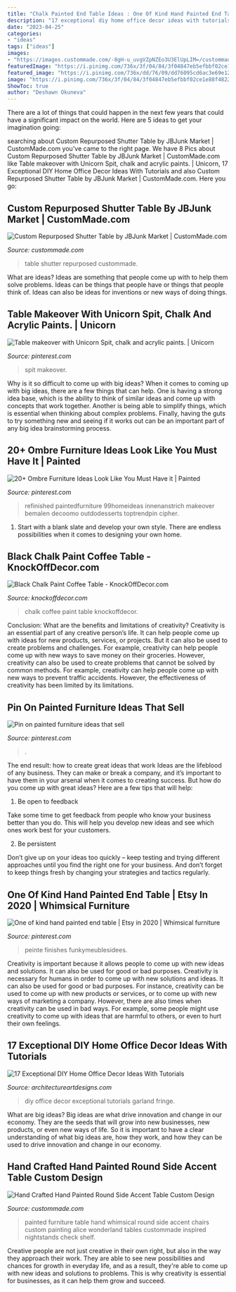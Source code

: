 ```yaml
---
title: "Chalk Painted End Table Ideas : One Of Kind Hand Painted End Table"
description: "17 exceptional diy home office decor ideas with tutorials"
date: "2023-04-25"
categories:
- "ideas"
tags: ["ideas"]
images:
- "https://images.custommade.com/-8gH-u_uvgVZpNZEo3U3ElUpLIM=/custommade-photosets/111515/111515.377069.jpg"
featuredImage: "https://i.pinimg.com/736x/3f/04/84/3f04847eb5efbbf02ce1e88f482201e6.jpg"
featured_image: "https://i.pinimg.com/736x/dd/76/09/dd76095cd6ac3e69e1260fb601e7bc36.jpg"
image: "https://i.pinimg.com/736x/3f/04/84/3f04847eb5efbbf02ce1e88f482201e6.jpg"
ShowToc: true
author: "Deshawn Okuneva"
---
```



There are a lot of things that could happen in the next few years that could have a significant impact on the world. Here are 5 ideas to get your imagination going: 

	

		
searching about Custom Repurposed Shutter Table by JBJunk Market | CustomMade.com you've came to the right page. We have 8 Pics about Custom Repurposed Shutter Table by JBJunk Market | CustomMade.com like Table makeover with Unicorn Spit, chalk and acrylic paints. | Unicorn, 17 Exceptional DIY Home Office Decor Ideas With Tutorials and also Custom Repurposed Shutter Table by JBJunk Market | CustomMade.com. Here you go:
		
    
## Custom Repurposed Shutter Table By JBJunk Market | CustomMade.com

<img loading=lazy src="https://images.custommade.com/-8gH-u_uvgVZpNZEo3U3ElUpLIM=/custommade-photosets/111515/111515.377069.jpg" onerror="this.onerror=null;this.src='https://tse2.mm.bing.net/th?id=OIP.tkfwQiRm6dwuqcveaTHnMQHaJ6&amp;pid=15.1';" alt="Custom Repurposed Shutter Table by JBJunk Market | CustomMade.com">

_Source: custommade.com_

>table shutter repurposed custommade. 

	

What are ideas?
Ideas are something that people come up with to help them solve problems. Ideas can be things that people have or things that people think of. Ideas can also be ideas for inventions or new ways of doing things.

    
## Table Makeover With Unicorn Spit, Chalk And Acrylic Paints. | Unicorn

<img loading=lazy src="https://i.pinimg.com/736x/8f/b7/91/8fb791c04bcdb4ab20fa34ce6dd0a6b1.jpg" onerror="this.onerror=null;this.src='https://tse1.mm.bing.net/th?id=OIP.MrJaw9WUmtrO5dfH2zL9sQHaJ3&amp;pid=15.1';" alt="Table makeover with Unicorn Spit, chalk and acrylic paints. | Unicorn">

_Source: pinterest.com_

>spit makeover. 

	

Why is it so difficult to come up with big ideas?
When it comes to coming up with big ideas, there are a few things that can help. One is having a strong idea base, which is the ability to think of similar ideas and come up with concepts that work together. Another is being able to simplify things, which is essential when thinking about complex problems. Finally, having the guts to try something new and seeing if it works out can be an important part of any big idea brainstorming process.

    
## 20+ Ombre Furniture Ideas Look Like You Must Have It | Painted

<img loading=lazy src="https://i.pinimg.com/736x/3f/04/84/3f04847eb5efbbf02ce1e88f482201e6.jpg" onerror="this.onerror=null;this.src='https://tse2.mm.bing.net/th?id=OIP.lCBTYDNfRPtnQJKVOBwAzgHaJn&amp;pid=15.1';" alt="20+ Ombre Furniture Ideas Look Like You Must Have it | Painted">

_Source: pinterest.com_

>refinished paintedfurniture 99homeideas innenanstrich makeover bemalen decoomo outdodesserts toptrendpin cipher. 

	

1. Start with a blank slate and develop your own style. There are endless possibilities when it comes to designing your own home.

    
## Black Chalk Paint Coffee Table - KnockOffDecor.com

<img loading=lazy src="https://knockoffdecor.com/wp-content/uploads/2016/04/Pottery-Barn-Inspired-Coffee-Table-This-yard-sale-find-was-made-over-with-homemade-chalk-paint-1-1.jpg" onerror="this.onerror=null;this.src='https://tse1.mm.bing.net/th?id=OIP.8wuRAIxij32DY67IXDpSZQHaGm&amp;pid=15.1';" alt="Black Chalk Paint Coffee Table - KnockOffDecor.com">

_Source: knockoffdecor.com_

>chalk coffee paint table knockoffdecor. 

	

Conclusion: What are the benefits and limitations of creativity?
Creativity is an essential part of any creative person’s life. It can help people come up with ideas for new products, services, or projects. But it can also be used to create problems and challenges. For example, creativity can help people come up with new ways to save money on their groceries. However, creativity can also be used to create problems that cannot be solved by common methods. For example, creativity can help people come up with new ways to prevent traffic accidents. However, the effectiveness of creativity has been limited by its limitations.

    
## Pin On Painted Furniture Ideas That Sell

<img loading=lazy src="https://i.pinimg.com/736x/e1/a2/0a/e1a20af94adb0ecbfd75980df0659ff3.jpg" onerror="this.onerror=null;this.src='https://tse1.mm.bing.net/th?id=OIP.vtRbfhJ_NqCtPaIdqOqdhQHaJ4&amp;pid=15.1';" alt="Pin on painted furniture ideas that sell">

_Source: pinterest.com_

>. 

	

The end result: how to create great ideas that work
Ideas are the lifeblood of any business. They can make or break a company, and it’s important to have them in your arsenal when it comes to creating success. But how do you come up with great ideas? Here are a few tips that will help:
1. Be open to feedback

Take some time to get feedback from people who know your business better than you do. This will help you develop new ideas and see which ones work best for your customers.

2. Be persistent

Don’t give up on your ideas too quickly – keep testing and trying different approaches until you find the right one for your business. And don’t forget to keep things fresh by changing your strategies and tactics regularly.

    
## One Of Kind Hand Painted End Table | Etsy In 2020 | Whimsical Furniture

<img loading=lazy src="https://i.pinimg.com/736x/dd/76/09/dd76095cd6ac3e69e1260fb601e7bc36.jpg" onerror="this.onerror=null;this.src='https://tse1.mm.bing.net/th?id=OIP.KWKE3ebcUaBdex6KM6TuowHaJ3&amp;pid=15.1';" alt="One of kind hand painted end table | Etsy in 2020 | Whimsical furniture">

_Source: pinterest.com_

>peinte finishes funkymeublesidees. 

	

Creativity is important because it allows people to come up with new ideas and solutions. It can also be used for good or bad purposes.
Creativity is necessary for humans in order to come up with new solutions and ideas. It can also be used for good or bad purposes. For instance, creativity can be used to come up with new products or services, or to come up with new ways of marketing a company. However, there are also times when creativity can be used in bad ways. For example, some people might use creativity to come up with ideas that are harmful to others, or even to hurt their own feelings.

    
## 17 Exceptional DIY Home Office Decor Ideas With Tutorials

<img loading=lazy src="https://www.architectureartdesigns.com/wp-content/uploads/2016/09/17-Exceptional-DIY-Home-Office-Decor-Ideas-With-Tutorials-6.jpg" onerror="this.onerror=null;this.src='https://tse3.mm.bing.net/th?id=OIP.oEW7UDTbsnh-jpsKTgl6rQHaLH&amp;pid=15.1';" alt="17 Exceptional DIY Home Office Decor Ideas With Tutorials">

_Source: architectureartdesigns.com_

>diy office decor exceptional tutorials garland fringe. 

	

What are big ideas?
Big ideas are what drive innovation and change in our economy. They are the seeds that will grow into new businesses, new products, or even new ways of life. So it is important to have a clear understanding of what big ideas are, how they work, and how they can be used to drive innovation and change in our economy.

    
## Hand Crafted Hand Painted Round Side Accent Table Custom Design

<img loading=lazy src="http://images.custommade.com/4In5jyVEMzWiUdaXBSYJpeDXbpk=/custommade-photosets/67064/67064.505559.jpg" onerror="this.onerror=null;this.src='https://tse1.mm.bing.net/th?id=OIP.5s2jGihKs3jR86w2EP_vrAHaMc&amp;pid=15.1';" alt="Hand Crafted Hand Painted Round Side Accent Table Custom Design">

_Source: custommade.com_

>painted furniture table hand whimsical round side accent chairs custom painting alice wonderland tables custommade inspired nightstands check shelf. 

	

Creative people are not just creative in their own right, but also in the way they approach their work. They are able to see new possibilities and chances for growth in everyday life, and as a result, they're able to come up with new ideas and solutions to problems. This is why creativity is essential for businesses, as it can help them grow and succeed.

